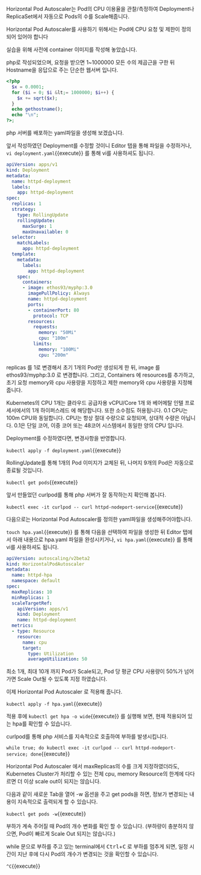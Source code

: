 Horizontal Pod Autoscaler는 Pod의 CPU 이용율을 관찰/측정하여 Deployment나 ReplicaSet에서 자동으로 Pods의 수를 Scale해줍니다.

Horizontal Pod Autoscaler를 사용하기 위해서는 Pod에 CPU 요청 및 제한이 정의되어 있어야 합니다

실습을 위해 사전에 container 이미지를 작성해 놓았습니다.

php로 작성되었으며, 요청을 받으면 1~1000000 모든 수의 제곱근을 구한 뒤 Hostname을 응답으로 주는 단순한 웹서버 입니다.

```php
<?php
  $x = 0.0001;
  for ($i = 0; $i &lt;= 1000000; $i++) {
    $x += sqrt($x);
  }
  echo gethostname();
  echo "\n";
?>;
```

php 서버를 배포하는 yaml파일을 생성해 보겠습니다.

앞서 작성하였던 Deployment를 수정할 것이니 Editor 탭을 통해 파일을 수정하거나, `vi deployment.yaml`{{execute}} 를 통해 vi를 사용하셔도 됩니다.

```yaml
apiVersion: apps/v1
kind: Deployment
metadata:
  name: httpd-deployment
  labels:
    app: httpd-deployment
spec:
  replicas: 1
  strategy:
    type: RollingUpdate
    rollingUpdate:
      maxSurge: 1
      maxUnavailable: 0
  selector:
    matchLabels:
      app: httpd-deployment
  template:
    metadata:
      labels:
        app: httpd-deployment
    spec:
      containers:
      - image: ethos93/myphp:3.0
        imagePullPolicy: Always
        name: httpd-deployment
        ports:
        - containerPort: 80
          protocol: TCP
        resources:
          requests:
            memory: "50Mi"
            cpu: "100m"
          limits:
            memory: "100Mi"
            cpu: "200m"
```

replicas 를 1로 변경해서 초기 1개의 Pod만 생성되게 한 뒤, image 를 ethos93/myphp:3.0 로 변경합니다.
그리고, Containers 에 resources를 추가하고, 초기 요청 memory와 cpu 사용량을 지정하고 제한 memory와 cpu 사용량을 지정해 줍니다.

Kubernetes의 CPU 1개는 클라우드 공급자용 vCPU/Core 1개 와 베어메탈 인텔 프로세서에서의 1개 하이퍼스레드 에 해당합니다. 또한 소수점도 허용됩니다.
0.1 CPU는 100m CPU와 동일합니다. CPU는 항상 절대 수량으로 요청되며, 상대적 수량은 아닙니다. 0.1은 단일 코어, 이중 코어 또는 48코어 시스템에서 동일한 양의 CPU 입니다.

Deployment를 수정하였다면, 변경사항을 반영합니다.

`kubectl apply -f deployment.yaml`{{execute}}

RollingUpdate를 통해 1개의 Pod 이미지가 교체된 뒤, 나머지 9개의 Pod은 자동으로 종료될 것입니다.

`kubectl get pods`{{execute}}

앞서 만들었던 curlpod를 통해 php 서버가 잘 동작하는지 확인해 봅니다.

`kubectl exec -it curlpod -- curl httpd-nodeport-service`{{execute}}

다음으로는 Horizontal Pod Autoscaler를 정의한 yaml파일을 생성해주어야합니다.

`touch hpa.yaml`{{execute}} 를 통해 다음을 선택하여 파일을 생성한 뒤 Editor 탭에서 아래 내용으로 hpa.yaml 파일을 완성시키거나, `vi hpa.yaml`{{execute}} 를 통해 vi를 사용하셔도 됩니다.

```yaml
apiVersion: autoscaling/v2beta2
kind: HorizontalPodAutoscaler
metadata:
  name: httpd-hpa
  namespace: default
spec:
  maxReplicas: 10
  minReplicas: 1
  scaleTargetRef:
    apiVersion: apps/v1
    kind: Deployment
    name: httpd-deployment
  metrics:
  - type: Resource
    resource:
      name: cpu
      target:
        type: Utilization
        averageUtilization: 50
```

최소 1개, 최대 10개 까지 Pod가 Scale되고, Pod 당 평균 CPU 사용량이 50%가 넘어가면 Scale Out될 수 있도록 지정 하였습니다.

이제 Horizontal Pod Autoscaler 로 적용해 줍니다.

`kubectl apply -f hpa.yaml`{{execute}}

적용 후에 `kubectl get hpa -o wide`{{execute}} 를 실행해 보면, 현재 적용되어 있는 hpa를 확인할 수 있습니다.

curlpod를 통해 php 서비스를 지속적으로 호출하여 부하를 발생시킵니다.

`while true; do kubectl exec -it curlpod -- curl httpd-nodeport-service; done`{{execute}}

Horizontal Pod Autoscaler 에서 maxReplicas의 수를 크게 지정하였더라도, Kubernetes Cluster가 처리할 수 있는 전체 cpu, memory Resource의 한계에 다다르면 더 이상 scale out이 되지는 않습니다.

다음과 같이 새로운 Tab을 열어 -w 옵션을 주고 get pods을 하면, 정보가 변경되는 내용이 지속적으로 출력되게 할 수 있습니다.

`kubectl get pods -w`{{execute}}

부하가 계속 주어질 때 Pod의 개수 변화를 확인 할 수 있습니다. (부하량이 충분하지 않으면, Pod이 빠르게 Scale Out 되지는 않습니다.)

while 문으로 부하를 주고 있는 terminal에서 <kbd>Ctrl</kbd>+<kbd>C</kbd> 로 부하를 멈추게 되면, 일정 시간이 지난 후에 다시 Pod의 개수가 변경되는 것을 확인할 수 있습니다.

`^C`{{execute}}
